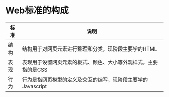 # Web标准的构成

|标准|	说明|
| ---- | ---- |
|结构 |	结构用于对网页元素进行整理和分类，现阶段主要学的HTML|
|表现 |	表现用于设置网页元素的板式、颜色、大小等外观样式，主要指的是CSS|
|行为 |	行为是指网页模型的定义及交互的编写，现阶段主要学的Javascript|
